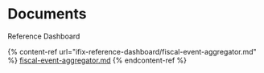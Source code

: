 # Documents

Reference Dashboard

{% content-ref url="ifix-reference-dashboard/fiscal-event-aggregator.md" %}
[fiscal-event-aggregator.md](ifix-reference-dashboard/fiscal-event-aggregator.md)
{% endcontent-ref %}



